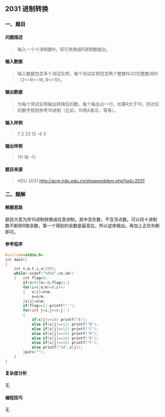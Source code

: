 ## 2031 进制转换

### 一、题目

#### 问题描述

> 输入一个十进制数N，将它转换成R进制数输出。  

#### 输入数据

> 输入数据包含多个测试实例，每个测试实例包含两个整数N(32位整数)和R（2<=R<=16, R<>10）。

#### 输出数据

> 为每个测试实例输出转换后的数，每个输出占一行。如果R大于10，则对应的数字规则参考16进制（比如，10用A表示，等等）。

#### 输入样例

> 7 2 
> 23 12 
> -4 3

#### 输出样例

> 111 
> 1B 
> -11

#### 题目来源

> HDU 2031 http://acm.hdu.edu.cn/showproblem.php?pid=2031

### 二、题解

#### 解题思路

题目大意为将10进制转换成任意进制，其中含负数，不含浮点数。可以将十进制数不断除R取余数，第一个得到的余数是最高位，所以逆序输出，再加上正负判断即可。

#### 参考程序

```C++
#include<stdio.h>
int main()
{
	int n,m,t,i,x[200];
	while(~scanf("%d%d",&n,&m))
	{	int flag=0;
		if(n<0){n=-n;flag=1;}
		for(i=0;n/m!=0;i++)
		{	x[i]=n%m;
			n=n/m;	
		}x[i]=n%m;
		if(flag==1) printf("-");
		for(int j=i;j>=0;j--)
		{	
			if(x[j]==10) printf("A");
			else if(x[j]==11) printf("B");
			else if(x[j]==12) printf("C");
			else if(x[j]==13) printf("D");
			else if(x[j]==14) printf("E");
			else if(x[j]==15) printf("F");
			else printf("%d",x[j]);
		}puts("");
	}
}
```

#### 复杂度分析

无

#### 编程技巧

无